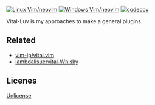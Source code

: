 [![Linux Vim/neovim](https://github.com/LumaKernel/vital-Luv/workflows/Linux%20Vim/neovim/badge.svg)](https://github.com/LumaKernel/vital-Luv/actions?query=workflow%3A%22Linux+Vim%2Fneovim%22)
[![Windows Vim/neovim](https://github.com/LumaKernel/vital-Luv/workflows/Windows%20Vim/neovim/badge.svg)](https://github.com/LumaKernel/vital-Luv/actions?query=workflow%3A%22Windows+Vim%2Fneovim%22)
[![codecov](https://codecov.io/gh/LumaKernel/vital-Luv/branch/master/graph/badge.svg)](https://codecov.io/gh/LumaKernel/vital-Luv)


Vital-Luv is my approaches to make a general plugins.


## Related

- [vim-jp/vital.vim](https://github.com/vim-jp/vital.vim)
- [lambdalisue/vital-Whisky](https://github.com/lambdalisue/vital-Whisky)

## Licenes

[Unlicense](https://unlicense.org)

